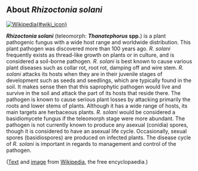 About *Rhizoctonia solani*
--------------------------

[![Wikipedia](/img/wikipedia_logo_v2_en.png){#wiki_icon}](http://en.wikipedia.org/wiki/Rhizoctonia_solani)

***Rhizoctonia solani*** (teleomorph: ***Thanatephorus* spp.**) is a
plant pathogenic fungus with a wide host range and worldwide
distribution. This plant pathogen was discovered more than 100 years
ago. *R. solani* frequently exists as thread-like growth on plants or in
culture, and is considered a soil-borne pathogen. *R. solani* is best
known to cause various plant diseases such as collar rot, root rot,
damping off and wire stem. *R. solani* attacks its hosts when they are
in their juvenile stages of development such as seeds and seedlings,
which are typically found in the soil. It makes sense then that this
saprophytic pathogen would live and survive in the soil and attack the
part of its hosts that reside there. The pathogen is known to cause
serious plant losses by attacking primarily the roots and lower stems of
plants. Although it has a wide range of hosts, its main targets are
herbaceous plants. *R. solani* would be considered a basidiomycete
fungus if the teleomorph stage were more abundant. The pathogen is not
currently known to produce any asexual (conidia) spores, though it is
considered to have an asexual life cycle. Occasionally, sexual spores
(basidiospores) are produced on infected plants. The disease cycle of
*R. solani* is important in regards to management and control of the
pathogen.

([Text](http://en.wikipedia.org/wiki/Rhizoctonia_solani) and
[image](https://commons.wikimedia.org/wiki/File:Rhizoctonia_hyphae_160X.png)
from [Wikipedia](http://en.wikipedia.org/), the free encyclopaedia.)
